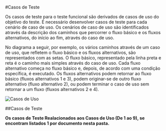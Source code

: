 #Casos de Teste

Os casos de teste para o teste funcional são derivados de casos de uso do objetivo do teste. É necessário desenvolver casos de teste para cada cenário de caso de uso. Os cenários de caso de uso são identificados através da descrição dos caminhos que percorrer o fluxo básico e os fluxos alternativos, do início ao fim, através do caso de uso.

No diagrama a seguir, por exemplo, os vários caminhos através de um caso de uso, que refletem o fluxo básico e os fluxos alternativos, são representados com as setas. O fluxo básico, representado pela linha preta e reta é o caminho mais simples através do caso de uso. Cada fluxo alternativo começa no fluxo básico e, depois, de acordo com uma condição específica, é executado. Os fluxos alternativos podem retornar ao fluxo básico (fluxos alternativos 1 e 3), podem originar-se de outro fluxo alternativo (fluxo alternativo 2), ou podem terminar o caso de uso sem retornar a um fluxo (fluxos alternativos 2 e 4).

![Casos de Uso](http://www.wthreex.com/rup/process/modguide/images/tstcs_1.gif)

##Casos de Teste

**Os casos de Teste Realacionados aos Casos de Uso (De 1 ao 9), se encontram listados 1 por documento nesta pasta.**